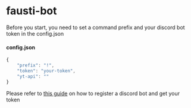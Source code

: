 # fausti-bot

Before you start, you need to set a command prefix and your discord bot token in the config.json
#### config.json
```javascript
{
    "prefix": "!",
    "token": "your-token",
    "yt-api": ""
}

```

Please refer to [this guide](https://discordpy.readthedocs.io/en/stable/discord.html) on how to register a discord bot and get your token 

